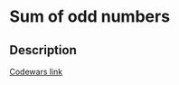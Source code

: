 # Sum of odd numbers
## Description
[Codewars link](https://www.codewars.com/kata/55fd2d567d94ac3bc9000064)